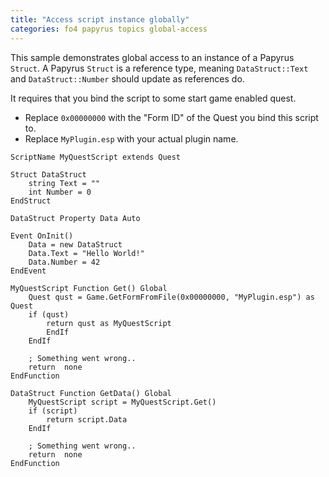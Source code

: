 ```yaml
---
title: "Access script instance globally"
categories: fo4 papyrus topics global-access
---
```


This sample demonstrates global access to an instance of a Papyrus `Struct`.
A Papyrus `Struct` is a reference type, meaning `DataStruct::Text` and `DataStruct::Number` should update as references do.

It requires that you bind the script to some start game enabled quest.
- Replace `0x00000000` with the "Form ID" of the Quest you bind this script to.
- Replace `MyPlugin.esp` with your actual plugin name.


```papyrus
ScriptName MyQuestScript extends Quest

Struct DataStruct
    string Text = ""
    int Number = 0
EndStruct

DataStruct Property Data Auto

Event OnInit()
    Data = new DataStruct
    Data.Text = "Hello World!"
    Data.Number = 42
EndEvent

MyQuestScript Function Get() Global
    Quest qust = Game.GetFormFromFile(0x00000000, "MyPlugin.esp") as Quest
    if (qust)
        return qust as MyQuestScript
        EndIf
    EndIf

    ; Something went wrong..
    return  none
EndFunction

DataStruct Function GetData() Global
    MyQuestScript script = MyQuestScript.Get()
    if (script)
        return script.Data
    EndIf

    ; Something went wrong..
    return  none
EndFunction
```
